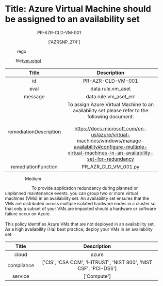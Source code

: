 



# Title: Azure Virtual Machine should be assigned to an availability set


***<font color="white">Master Test Id:</font>*** PR-AZR-CLD-VM-001

***<font color="white">Master Snapshot Id:</font>*** ['AZRSNP_274']

***<font color="white">type:</font>*** rego

***<font color="white">rule:</font>*** file([vm.rego])  
  
  
  
  

|Title|Description|
| :---: | :---: |
|id|PR-AZR-CLD-VM-001|
|eval|data.rule.vm_aset|
|message|data.rule.vm_aset_err|
|remediationDescription|To assign Azure Virtual Machine to an availability set please refer to the following document:<br><br><a href='https://docs.microsoft.com/en-us/azure/virtual-machines/windows/manage-availability#configure-multiple-virtual-machines-in-an-availability-set-for-redundancy' target='_blank'>https://docs.microsoft.com/en-us/azure/virtual-machines/windows/manage-availability#configure-multiple-virtual-machines-in-an-availability-set-for-redundancy</a>|
|remediationFunction|PR_AZR_CLD_VM_001.py|


***<font color="white">Severity:</font>*** Medium

***<font color="white">Description:</font>*** To provide application redundancy during planned or unplanned maintenance events, you can group two or more virtual machines (VMs) in an availability set. An availability set ensures that the VMs are distributed across multiple isolated hardware nodes in a cluster so that only a subset of your VMs are impacted should a hardware or software failure occur on Azure.<br><br>This policy identifies Azure VMs that are not deployed in an availability set. As a high availability (Ha) best practice, deploy your VMs in an availability set.  
  
  

|Title|Description|
| :---: | :---: |
|cloud|azure|
|compliance|['CIS', 'CSA CCM', 'HITRUST', 'NIST 800', 'NIST CSF', 'PCI-DSS']|
|service|['Compute']|



[vm.rego]: https://github.com/prancer-io/prancer-compliance-test/tree/master/azure/cloud/vm.rego
